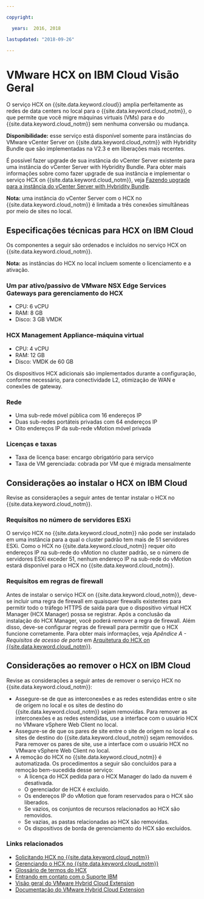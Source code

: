 ```yaml
---

copyright:

  years:  2016, 2018

lastupdated: "2018-09-26"

---
```


# VMware HCX on IBM Cloud Visão Geral

O serviço HCX on {{site.data.keyword.cloud}} amplia perfeitamente as redes de data centers no local para o {{site.data.keyword.cloud_notm}}, o que permite que você migre máquinas virtuais (VMs) para e do {{site.data.keyword.cloud_notm}} sem nenhuma conversão ou mudança.

**Disponibilidade:** esse serviço está disponível somente para instâncias do VMware vCenter Server on {{site.data.keyword.cloud_notm}} with Hybridity Bundle que são implementadas na V2.3 e em liberações mais recentes.

É possível fazer upgrade de sua instância do vCenter Server existente para uma instância do vCenter Server with Hybridity Bundle. Para obter mais informações sobre como fazer upgrade de sua instância e implementar o serviço HCX on {{site.data.keyword.cloud_notm}}, veja [Fazendo upgrade para a instância do vCenter Server with Hybridity Bundle](../vcenter/vc_applyingupdates.html#applying-updates-to-vcenter-server-instances.html#upgrading-to-the-vcenter-server-with-hybridity-bundle-instance).

**Nota:** uma instância do vCenter Server com o HCX no {{site.data.keyword.cloud_notm}} é limitada a três conexões simultâneas por meio de sites no local.

## Especificações técnicas para HCX on IBM Cloud

Os componentes a seguir são ordenados e incluídos no serviço HCX on {{site.data.keyword.cloud_notm}}.

**Nota:** as instâncias do HCX no local incluem somente o licenciamento e a ativação.

### Um par ativo/passivo de VMware NSX Edge Services Gateways para gerenciamento do HCX

* CPU: 6 vCPU
* RAM: 8 GB
* Disco: 3 GB VMDK

### HCX Management Appliance-máquina virtual

* CPU: 4 vCPU
* RAM: 12 GB
* Disco: VMDK de 60 GB

Os dispositivos HCX adicionais são implementados durante a configuração, conforme necessário, para conectividade L2, otimização de WAN e conexões de gateway.

### Rede

* Uma sub-rede móvel pública com 16 endereços IP
* Duas sub-redes portáteis privadas com 64 endereços IP
* Oito endereços IP da sub-rede vMotion móvel privada

### Licenças e taxas

* Taxa de licença base: encargo obrigatório para serviço
* Taxa de VM gerenciada: cobrada por VM que é migrada mensalmente

## Considerações ao instalar o HCX on IBM Cloud

Revise as considerações a seguir antes de tentar instalar o HCX no {{site.data.keyword.cloud_notm}}.

### Requisitos no número de servidores ESXi

O serviço HCX no {{site.data.keyword.cloud_notm}} não pode ser instalado em uma instância para a qual o cluster padrão tem mais de 51 servidores ESXi. Como o HCX no {{site.data.keyword.cloud_notm}} requer oito endereços IP na sub-rede do vMotion no cluster padrão, se o número de servidores ESXi exceder 51, nenhum endereço IP na sub-rede do vMotion estará disponível para o HCX no {{site.data.keyword.cloud_notm}}.

### Requisitos em regras de firewall

Antes de instalar o serviço HCX on {{site.data.keyword.cloud_notm}}, deve-se incluir uma regra de firewall em quaisquer firewalls existentes para permitir todo o tráfego HTTPS de saída para que o dispositivo virtual HCX Manager (HCX Manager) possa se registrar. Após a conclusão da instalação do HCX Manager, você poderá remover a regra de firewall. Além disso, deve-se configurar regras de firewall para permitir que o HCX funcione corretamente. Para obter mais informações, veja *Apêndice A - Requisitos de acesso de porta* em [Arquitetura do HCX on {{site.data.keyword.cloud_notm}}](https://www.ibm.com/cloud/garage/files/HCX_Architecture_Design.pdf).

## Considerações ao remover o HCX on IBM Cloud

Revise as considerações a seguir antes de remover o serviço HCX no {{site.data.keyword.cloud_notm}}:
* Assegure-se de que as interconexões e as redes estendidas entre o site de origem no local e os sites de destino do {{site.data.keyword.cloud_notm}} sejam removidas. Para remover as interconexões e as redes estendidas, use a interface com o usuário HCX no VMware vSphere Web Client no local.
* Assegure-se de que os pares de site entre o site de origem no local e os sites de destino do {{site.data.keyword.cloud_notm}} sejam removidos. Para remover os pares de site, use a interface com o usuário HCX no VMware vSphere Web Client no local.
* A remoção do HCX no {{site.data.keyword.cloud_notm}} é automatizada. Os procedimentos a seguir são concluídos para a remoção bem-sucedida desse serviço:
   * A licença do HCX pedida para o HCX Manager do lado da nuvem é desativada.
   * O gerenciador de HCX é excluído.
   * Os endereços IP do vMotion que foram reservados para o HCX são liberados.
   * Se vazios, os conjuntos de recursos relacionados ao HCX são removidos.
   * Se vazias, as pastas relacionadas ao HCX são removidas.
   * Os dispositivos de borda de gerenciamento do HCX são excluídos.

### Links relacionados

* [Solicitando HCX no {{site.data.keyword.cloud_notm}}](hcx_ordering.html)
* [Gerenciando o HCX no {{site.data.keyword.cloud_notm}}](managinghcx.html)
* [Glossário de termos do HCX](hcx_glossary.html)
* [Entrando em contato com o Suporte IBM](../vmonic/trbl_support.html)
* [Visão geral do VMware Hybrid Cloud Extension](https://cloud.vmware.com/vmware-hcx)
* [Documentação do VMware Hybrid Cloud Extension](https://hcx.vmware.com/#vm-documentation)
